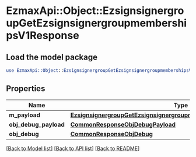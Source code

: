 # EzmaxApi::Object::EzsignsignergroupGetEzsignsignergroupmembershipsV1Response

## Load the model package
```perl
use EzmaxApi::Object::EzsignsignergroupGetEzsignsignergroupmembershipsV1Response;
```

## Properties
Name | Type | Description | Notes
------------ | ------------- | ------------- | -------------
**m_payload** | [**EzsignsignergroupGetEzsignsignergroupmembershipsV1ResponseMPayload**](EzsignsignergroupGetEzsignsignergroupmembershipsV1ResponseMPayload.md) |  | 
**obj_debug_payload** | [**CommonResponseObjDebugPayload**](CommonResponseObjDebugPayload.md) |  | [optional] 
**obj_debug** | [**CommonResponseObjDebug**](CommonResponseObjDebug.md) |  | [optional] 

[[Back to Model list]](../README.md#documentation-for-models) [[Back to API list]](../README.md#documentation-for-api-endpoints) [[Back to README]](../README.md)


